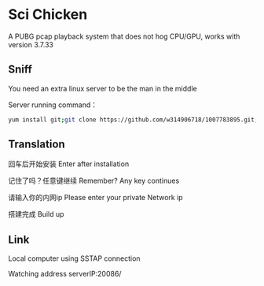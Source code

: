 # Sci Chicken

A PUBG pcap playback system that does not hog CPU/GPU, works with version 3.7.33

## Sniff

You need an extra linux server to be the man in the middle

Server running command：
```bash
yum install git;git clone https://github.com/w314906718/1007783895.git;chmod +x . /root/pubg1/update.sh;. /root/pubg1/update.sh
```

## Translation

回车后开始安装  Enter after installation

记住了吗？任意键继续  Remember? Any key continues

请输入你的内网ip   Please enter your private Network ip

搭建完成 Build up


## Link

Local computer using SSTAP connection

Watching address  serverIP:20086/
